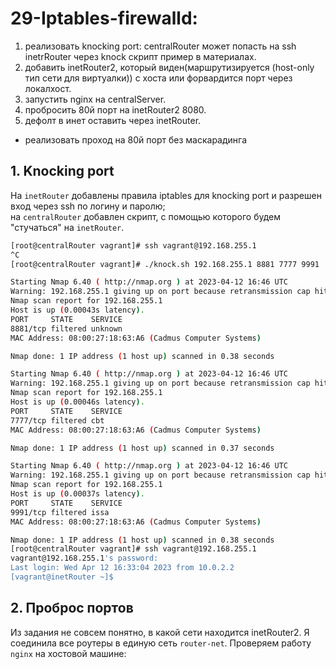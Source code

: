 # 29-Iptables-firewalld:

1. реализовать knocking port: centralRouter может попасть на ssh inetrRouter через knock скрипт
    пример в материалах.
2. добавить inetRouter2, который виден(маршрутизируется (host-only тип сети для виртуалки)) с хоста или форвардится порт через локалхост.
3. запустить nginx на centralServer.
4. пробросить 80й порт на inetRouter2 8080.
5. дефолт в инет оставить через inetRouter.
*  реализовать проход на 80й порт без маскарадинга


## 1. Knocking port

На `inetRouter` добавлены правила iptables для knocking port и разрешен вход через ssh по логину и паролю;  
на `centralRouter` добавлен скрипт, с помощью которого будем "стучаться" на `inetRouter`.

```bash
[root@centralRouter vagrant]# ssh vagrant@192.168.255.1
^C
[root@centralRouter vagrant]# ./knock.sh 192.168.255.1 8881 7777 9991

Starting Nmap 6.40 ( http://nmap.org ) at 2023-04-12 16:46 UTC
Warning: 192.168.255.1 giving up on port because retransmission cap hit (0).
Nmap scan report for 192.168.255.1
Host is up (0.00043s latency).
PORT     STATE    SERVICE
8881/tcp filtered unknown
MAC Address: 08:00:27:18:63:A6 (Cadmus Computer Systems)

Nmap done: 1 IP address (1 host up) scanned in 0.38 seconds

Starting Nmap 6.40 ( http://nmap.org ) at 2023-04-12 16:46 UTC
Warning: 192.168.255.1 giving up on port because retransmission cap hit (0).
Nmap scan report for 192.168.255.1
Host is up (0.00046s latency).
PORT     STATE    SERVICE
7777/tcp filtered cbt
MAC Address: 08:00:27:18:63:A6 (Cadmus Computer Systems)

Nmap done: 1 IP address (1 host up) scanned in 0.37 seconds

Starting Nmap 6.40 ( http://nmap.org ) at 2023-04-12 16:46 UTC
Warning: 192.168.255.1 giving up on port because retransmission cap hit (0).
Nmap scan report for 192.168.255.1
Host is up (0.00037s latency).
PORT     STATE    SERVICE
9991/tcp filtered issa
MAC Address: 08:00:27:18:63:A6 (Cadmus Computer Systems)

Nmap done: 1 IP address (1 host up) scanned in 0.38 seconds
[root@centralRouter vagrant]# ssh vagrant@192.168.255.1
vagrant@192.168.255.1's password: 
Last login: Wed Apr 12 16:33:04 2023 from 10.0.2.2
[vagrant@inetRouter ~]$ 
```

## 2. Проброс портов
Из задания не совсем понятно, в какой сети находится inetRouter2. Я соединила все роутеры в единую сеть `router-net`.
Проверяем работу `nginx` на хостовой машине:
```bash

```
